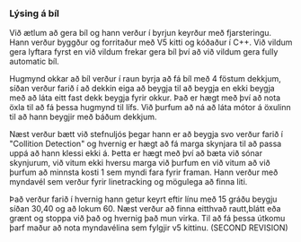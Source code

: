 ### Lýsing á bíl
Við ætlum að gera bíl og hann verður í byrjun keyrður með fjarsteringu. Hann verður byggður og forritaður með V5 kitti og kóðaður í C++. Við vildum gera lyftara fyrst en við vildum frekar gera bíl því að við vildum gera fully automatic bíl.

Hugmynd okkar að bíl verður í raun byrja að fá bíl með 4 föstum dekkjum, síðan verður farið í að dekkin eiga að beygja til að beygja en ekki beygja með að láta eitt fast dekk beygja fyrir okkur. Það er hægt með því að nota öxla til að fá þessa hugmynd til lífs. Við þurfum að ná að láta mótor á öxulinn til að hann beygjir með báðum dekkjum.

Næst verður bætt við stefnuljós þegar hann er að beygja svo verður farið í "Collition Detection" og hvernig er hægt að fá marga skynjara til að passa uppá að hann klessi ekki á. Þetta er hægt með því að bæta við sónar skynjurum, við vitum ekki hversu marga við þurfum en við vitum að við þurfum að minnsta kosti 1 sem myndi fara fyrir framan. Hann verður með myndavél sem verður fyrir linetracking og mögulega að finna liti.

Það verður farið í hvernig hann getur keyrt eftir línu með 15 gráðu beygju síðan 30,40 og að lokum 60. Næst verður að finna eitthvað rautt,blátt eða grænt og stoppa við það og hvernig það mun virka. Til að fá þessa útkomu þarf maður að nota myndavélina sem fylgjir v5 kittinu. (SECOND REVISION)
